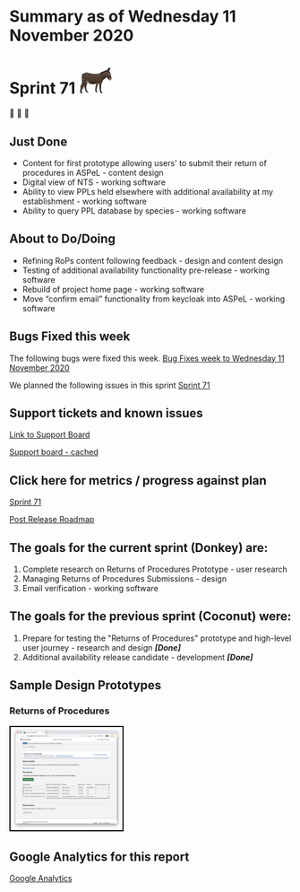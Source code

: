 # Summary as of Wednesday 11 November 2020 

# Sprint 71 ![Donkey](graphs/Donkey.png) 
&#128014;
&#x1f40e;
:racehorse:

## Just Done
* Content for first prototype allowing users' to submit their return of procedures in ASPeL - content design
* Digital view of NTS - working software
* Ability to view PPLs held elsewhere with additional availability at my establishment - working software
* Ability to query PPL database by species - working software

## About to Do/Doing
* Refining RoPs content following feedback - design and content design
* Testing of additional availability functionality pre-release - working software
* Rebuild of project home page - working software
* Move “confirm email” functionality from keycloak into ASPeL - working software

## Bugs Fixed this week
The following bugs were fixed this week.
[Bug Fixes week to Wednesday 11 November 2020](graphs/bugs11112020.png)

We planned the following issues in this sprint 
[Sprint 71](graphs/sprint11112020.png)

## Support tickets and known issues
[Link to Support Board](https://collaboration.homeoffice.gov.uk/jira/secure/RapidBoard.jspa?rapidView=1717&selectedIssue=ASSB-253)

[Support board - cached](graphs/supportBoard11112020.png)

## Click here for metrics / progress against plan
[Sprint 71](graphs/progress11112020.png)

[Post Release Roadmap](graphs/roadmap11112020.png)

## The goals for the current sprint (Donkey) are:
1. Complete research on Returns of Procedures Prototype - user research 
2. Managing Returns of Procedures Submissions - design 
3. Email verification - working software

## The goals for the previous sprint (Coconut) were:
1. Prepare for testing the "Returns of Procedures" prototype and high-level user journey - research and design ***[Done]***
2. Additional availability release candidate - development ***[Done]***


## Sample Design Prototypes
### Returns of Procedures
<a href="graphs/proto1_11112020.png"><img src="graphs/proto1_11112020.png" alt="HTML5 Icon" width="200" style="border:2px solid black"></a>
<br>

## Google Analytics for this report
[Google Analytics](graphs/GA11112020.png)
